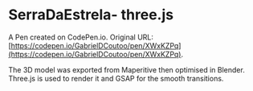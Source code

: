 # SerraDaEstrela- three.js

A Pen created on CodePen.io. Original URL: [https://codepen.io/GabrielDCoutoo/pen/XWxKZPq](https://codepen.io/GabrielDCoutoo/pen/XWxKZPq).

The 3D model was exported from Maperitive then optimised in Blender.<br>
Three.js is used to render it and GSAP for the smooth transitions.
